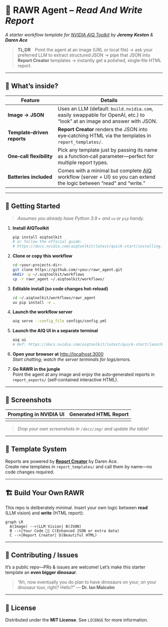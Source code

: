 # 🦖 **RAWR Agent – _Read And Write Report_**  
*A starter workflow template for [NVIDIA AIQ Toolkit](https://github.com/NVIDIA/AIQToolkit) by **Jeremy Kesten** & **Daren Ace***

> **TL;DR** Point the agent at an image (URL or local file) → ask your preferred LLM to extract structured JSON → pipe that JSON into **Report Creator** templates → instantly get a polished, single‑file HTML report.

---

## 🌟 What’s inside?

| Feature | Details |
|---------|---------|
| **Image → JSON** | Uses an LLM (default: `build.nvidia.com`, easily swappable for OpenAI, etc.) to “look” at an image and answer with JSON. |
| **Template‑driven reports** | **Report Creator** renders the JSON into eye‑catching HTML via the templates in `report_templates/`. |
| **One‑call flexibility** | Pick any template just by passing its name as a function‑call parameter—perfect for multiple report types. |
| **Batteries included** | Comes with a minimal but complete [AIQ](https://github.com/NVIDIA/AIQToolkit) workflow (server + UI) so you can extend the logic between “read” and “write.” |

---

## 🦕 Getting Started

> _Assumes you already have Python 3.9 + and `uv` or `pip` handy._

1. **Install AIQToolkit**  
   ```bash
   pip install aiqtoolkit
   # or follow the official guide:
   # https://docs.nvidia.com/aiqtoolkit/latest/quick-start/installing.html
   ```

2. **Clone or copy this workflow**  
   ```bash
   cd <your‑projects‑dir>
   git clone https://github.com/<you>/rawr_agent.git
   mkdir -p ~/.aiqtoolkit/workflows
   cp -r rawr_agent ~/.aiqtoolkit/workflows/
   ```

3. **Editable install (so code changes hot‑reload)**  
   ```bash
   cd ~/.aiqtoolkit/workflows/rawr_agent
   uv pip install -e .
   ```

4. **Launch the workflow server**  
   ```bash
   aiq serve --config_file configs/config.yml
   ```

5. **Launch the AIQ UI in a separate terminal**  
   ```bash
   aiq ui
   # Ref: https://docs.nvidia.com/aiqtoolkit/latest/quick-start/launching-ui.html
   ```

6. **Open your browser at** <http://localhost:3000>  
   *Start chatting; watch the server terminals for logs/errors.*

7. **Go RAWR in the jungle**  
   Point the agent at any image and enjoy the auto‑generated reports in `report_exports/` (self‑contained interactive HTML).

---

## 📸 Screenshots

| Prompting in NVIDIA UI | Generated HTML Report |
|------------------------|-----------------------|
| _<screenshot placeholder>_ | _<screenshot placeholder>_ |

> _Drop your own screenshots in `/docs/img/` and update the table!_

---

## 🧩 Template System

Reports are powered by **[Report Creator](https://report-creator.readthedocs.io/en/latest/api.html)** by Daren Ace.  
Create new templates in `report_templates/` and call them by name—no code changes required.

---

## 🏗️ Build Your Own RAWR

This repo is deliberately minimal. Insert your own logic between **read** (LLM vision) and **write** (HTML report):

```mermaid
graph LR
  A(Image) -->|LLM Vision| B(JSON)
  B -->|Your Code 🤖| C(Enhanced JSON or extra data)
  C -->|Report Creator| D(Beautiful HTML)
```

---

## 🌋 Contributing / Issues

It’s a public repo—PRs & issues are welcome! Let’s make this starter template an **even bigger dinosaur**.

> “Ah, now eventually you do plan to have dinosaurs on your, on your dinosaur tour, right? Hello?” — **Dr. Ian Malcolm**

---

## 📄 License

Distributed under the **MIT License**. See `LICENSE` for more information.